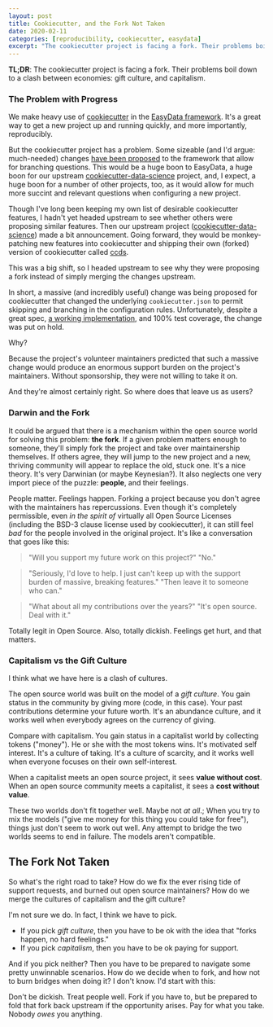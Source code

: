 ```yaml
---
layout: post
title: Cookiecutter, and the Fork Not Taken
date: 2020-02-11
categories: [reproducibility, cookiecutter, easydata]
excerpt: "The cookiecutter project is facing a fork. Their problems boil down to a clash between economies: gift culture, and capitalism."
---
```


**TL;DR**: The cookiecutter project is facing a fork. Their problems boil down to a clash between economies: gift culture, and capitalism.


### The Problem with Progress

We make heavy use of [cookiecutter] in the [EasyData framework]. It's
a great way to get a new project up and running quickly, and
more importantly, reproducibly.

But the cookiecutter project has a problem. Some sizeable (and I'd
argue: much-needed) changes [have been proposed][cookiecutter2] to the framework that
allow for branching questions. This would be a huge boon to EasyData,
a huge boon for our upstream [cookiecutter-data-science] project, and,
I expect, a huge boon for a number of other projects, too, as it would
allow for much more succint and relevant questions when configuring a
new project.

[cookiecutter]: https://github.com/cookiecutter/
[cookiecutter2]: https://github.com/cookiecutter/cookiecutter/pull/848

Though I've long been keeping my own list of desirable cookiecutter
features, I hadn't yet headed upstream to see whether others were
proposing similar features.  Then our upstream project
([cookiecutter-data-science]) made a bit announcement. Going forward,
they would be monkey-patching new features into cookiecutter and
shipping their own (forked) version of cookiecutter called [ccds].

[ccds]: https://github.com/drivendata/cookiecutter-data-science/pull/162
[cookiecutter-data-science]: https://github.com/drivendata/cookiecutter-data-science/pull/162
[easydata framework]: https://github.com/hackalog/cookiecutter-easydatadrivendata/cookiecutter-data-science/pull/162

This was a big shift, so I headed upstream to see why they were
proposing a fork instead of simply merging the changes upstream.

In short, a massive (and incredibly useful) change was being proposed
for cookiecutter that changed the underlying `cookiecutter.json` to
permit skipping and branching in the configuration rules. Unfortunately, despite
a great spec, [a working implementation][cc-fork], and 100% test coverage,
the change was put on hold.

[cc-fork]: https://github.com/cookiecutter/cookiecutter/pull/1008

Why?

Because the project's volunteer maintainers predicted that such a
massive change would produce an enormous support burden on the
project's maintainers. Without sponsorship, they were not willing to
take it on.

And they're almost certainly right. So where does that leave us as users?

### Darwin and the Fork

It could be argued that there is a mechanism within the open source
world for solving this problem: **the fork**. If a given problem matters
enough to someone, they'll simply fork the project and take over
maintainership themselves. If others agree, they will jump to the new
project and a new, thriving community will appear to replace the old,
stuck one. It's a nice theory. It's very Darwinian (or maybe Keynesian?).
It also neglects one very import piece of the puzzle:
**people**, and their feelings.

People matter. Feelings happen. Forking a project because you don't
agree with the maintainers has repercussions. Even though it's
completely permissible, even _in the spirit of_ virtually all Open Source
Licenses (including the BSD-3 clause license used by cookiecutter), it
can still feel *bad* for the people involved in the original
project. It's like a conversation that goes like this:

> "Will you support my future work on this project?"
> "No."

> "Seriously, I'd love to help. I just can't keep up with the support burden
of massive, breaking features."
> "Then leave it to someone who can."

> "What about all my contributions over the years?"
> "It's open source. Deal with it."

Totally legit in Open Source. Also, totally dickish. Feelings get
hurt, and that matters.


### Capitalism vs the Gift Culture

I think what we have here is a clash of cultures.

The open source world was built on the model of a _gift culture_. You
gain status in the community by giving more (code, in this case). Your
past contributions determine your future worth.  It's an abundance
culture, and it works well when everybody agrees on the currency of
giving.

Compare with capitalism. You gain status in a capitalist world by
collecting tokens ("money").  He or she with the most tokens
wins. It's motivated self interest. It's a culture of taking. It's
a culture of scarcity, and it works well when everyone focuses on their
own self-interest.

When a capitalist meets an open source project, it sees **value without cost**.
When an open source community meets a capitalist, it sees a **cost without value**.

These two worlds don't fit together well. Maybe not *at all*.; When
you try to mix the models ("give me money for this thing you could
take for free"), things just don't seem to work out well. Any attempt
to bridge the two worlds seems to end in failure. The models aren't
compatible.

## The Fork Not Taken

So what's the right road to take? How do we fix the ever rising tide
of support requests, and burned out open source maintainers? How do we
merge the cultures of capitalism and the gift culture?

I'm not sure we do. In fact, I think we have to pick.

* If you pick _gift culture_, then you have to be ok with the idea
  that "forks happen, no hard feelings."
* If you pick _capitalism_, then you have to be ok paying for support.

And if you pick neither? Then you have to be prepared to navigate some pretty
unwinnable scenarios. How do we decide when to fork, and how not to burn bridges when doing it?
I don't know. I'd start with this:

Don't be dickish. Treat people well. Fork if you have to, but be
prepared to fold that fork back upstream if the opportunity
arises. Pay for what you take. Nobody *owes* you anything.
